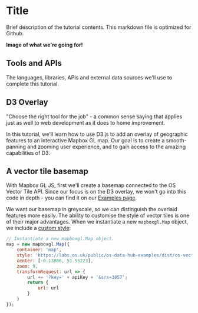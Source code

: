 # Title

Brief description of the tutorial contents. This markdown file is optimized for Github.

**Image of what we're going for!**

## Tools and APIs

The languages, libraries, APIs and external data sources we'll use to complete this tutorial.

## D3 Overlay

"Choose the right tool for the job" - a common sense saying that applies just as well to web development as it does to home improvement. 

In this tutorial, we'll learn how to use D3.js to add an overlay of geographic features to an interactive Mapbox GL map. Our goal is to create a smooth-panning and zooming user experience, and to gain access to the amazing capabilities of D3. 

## A vector tile basemap

With Mapbox GL JS, first we'll create a basemap connected to the OS Vector Tile API. Since our focus is on the D3 overlay, we won't go into this code in depth - you can find it on our [Examples page](https://labs.os.uk/public/os-data-hub-examples/os-vector-tile-api/vts-3857-basic-map).

We want our basemap in greyscale, so we can distinguish the overlaid features more easily. The ability to customise the style of vector tiles is one of their major advantages. When we instantiate a new `mapboxgl.Map` object, we include a [custom style](https://labs.os.uk/public/os-data-hub-examples/dist/os-vector-tile-api/styles/greyscale.json):

~~~javascript
// Instantiate a new mapboxgl.Map object.
map = new mapboxgl.Map({
    container: 'map',
    style: 'https://labs.os.uk/public/os-data-hub-examples/dist/os-vector-tile-api/styles/greyscale.json',
    center: [-0.13806, 51.55223],
    zoom: 9,
    transformRequest: url => {
        url += '?key=' + apiKey + '&srs=3857';
        return {
            url: url
        }
    }
});
~~~